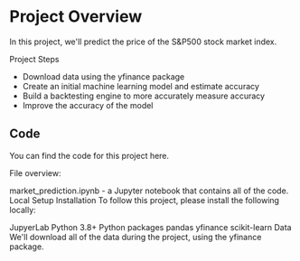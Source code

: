 # Project Overview
In this project, we'll predict the price of the S&P500 stock market index.

Project Steps

- Download data using the yfinance package
- Create an initial machine learning model and estimate accuracy
- Build a backtesting engine to more accurately measure accuracy
- Improve the accuracy of the model

## Code
You can find the code for this project here.

File overview:

market_prediction.ipynb - a Jupyter notebook that contains all of the code.
Local Setup
Installation
To follow this project, please install the following locally:

JupyerLab
Python 3.8+
Python packages
pandas
yfinance
scikit-learn
Data
We'll download all of the data during the project, using the yfinance package.
